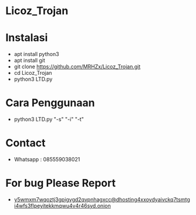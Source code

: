 # Licoz_Trojan

# Instalasi
- apt install python3
- apt install git
- git clone https://github.com/MRHZx/Licoz_Trojan.git
- cd Licoz_Trojan
- python3 LTD.py

# Cara Penggunaan
- python3 LTD.py "-s" "-i" "-t"

# Contact
- Whatsapp : 085559038021

# For bug Please Report
- y5wmxm7wqoztj3gpigvgd2qvpnhagxcc@dhosting4xxoydyaivckq7tsmtgi4wfs3flpeyitekkmqwu4v4r46syd.onion
